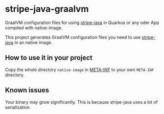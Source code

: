 # stripe-java-graalvm

GraalVM configuration files for using [stripe-java](https://github.com/stripe/stripe-java) in
Quarkus or any oder App compiled with native-image.

This project generates GraalVM configuration files you need to
use [stripe-java](https://github.com/stripe/stripe-java) in an native image.

## How to use it in your project

Copy the whole directory `native-image`
in [META-INF](https://github.com/romixch/stripe-java-graalvm/tree/main/src/main/resources/META-INF)
to your own `META-INF` directory.

## Known issues

Your binary may grow significantly. This is because stripe-java uses a lot of serialization. 